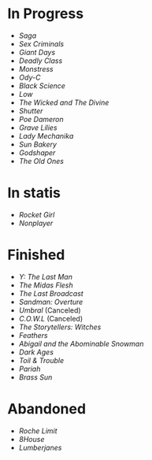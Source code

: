 # In Progress
* _Saga_
* _Sex Criminals_
* _Giant Days_
* _Deadly Class_
* _Monstress_
* _Ody-C_
* _Black Science_
* _Low_
* _The Wicked and The Divine_
* _Shutter_
* _Poe Dameron_
* _Grave Lilies_
* _Lady Mechanika_
* _Sun Bakery_
* _Godshaper_
* _The Old Ones_

# In statis
* _Rocket Girl_
* _Nonplayer_

# Finished
* _Y: The Last Man_
* _The Midas Flesh_
* _The Last Broadcast_
* _Sandman: Overture_
* _Umbral_ (Canceled)
* _C.O.W.L_ (Canceled)
* _The Storytellers: Witches_
* _Feathers_
* _Abigail and the Abominable Snowman_
* _Dark Ages_
* _Toil & Trouble_
* _Pariah_
* _Brass Sun_

# Abandoned
* _Roche Limit_
* _8House_
* _Lumberjanes_